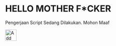 
# HELLO MOTHER F*CKER<br>
Pengerjaan Script Sedang Dilakukan. Mohon Maaf
<p><a href="https://line.me/R/ti/p/~alkhoarizmy" rel="nofollow"><img height="36" border="0" alt="Add Friend" src="https://camo.githubusercontent.com/035d0206e65dfbdfb7cdabbd6f5a1f4fb59f0e41/68747470733a2f2f7363646e2e6c696e652d617070732e636f6d2f6e2f6c696e655f6164645f667269656e64732f62746e2f656e2e706e67" data-canonical-src="https://scdn.line-apps.com/n/line_add_friends/btn/en.png" style="max-width:100%;"></a></p>

